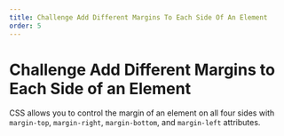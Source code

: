 ```yaml
---
title: Challenge Add Different Margins To Each Side Of An Element
order: 5
---
```

# Challenge Add Different Margins to Each Side of an Element

CSS allows you to control the margin of an element on all four sides with `margin-top`, `margin-right`, `margin-bottom`, and `margin-left` attributes.
